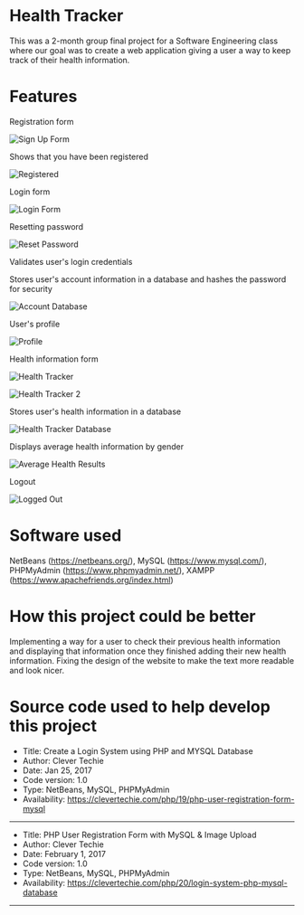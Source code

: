 # Health Tracker

This was a 2-month group final project for a Software Engineering class where our goal was to create a web application giving a user a way to keep track of their health information.

# Features

Registration form

![Sign Up Form](https://user-images.githubusercontent.com/51250479/59073950-53dde100-8897-11e9-88f7-f6e56d46ecf8.png)

Shows that you have been registered

![Registered](https://user-images.githubusercontent.com/51250479/59074095-f26a4200-8897-11e9-9f0a-c1e949d84049.png)

Login form

![Login Form](https://user-images.githubusercontent.com/51250479/59074068-d8306400-8897-11e9-8312-27f6bc8cb19f.png)

Resetting password

![Reset Password](https://user-images.githubusercontent.com/51250479/59074137-2e050c00-8898-11e9-897a-8bf9c90f9c4b.png)

Validates user's login credentials

Stores user's account information in a database and hashes the password for security

![Account Database](https://user-images.githubusercontent.com/51250479/59074434-66591a00-8899-11e9-902a-9bbef0dd9104.png)

User's profile

![Profile](https://user-images.githubusercontent.com/51250479/59074146-3a896480-8898-11e9-9010-bca6ebc56541.png)

Health information form

![Health Tracker](https://user-images.githubusercontent.com/51250479/59074168-53921580-8898-11e9-8a9b-feb7fd1b2422.png)

![Health Tracker 2](https://user-images.githubusercontent.com/51250479/59074183-63115e80-8898-11e9-9f90-bcda872dcb1b.png)

Stores user's health information in a database

![Health Tracker Database](https://user-images.githubusercontent.com/51250479/59074240-9227d000-8898-11e9-90e7-dd03d4de396d.png)

Displays average health information by gender

![Average Health Results](https://user-images.githubusercontent.com/51250479/59074490-94d6f500-8899-11e9-800e-3bc6a7017580.png)

Logout

![Logged Out](https://user-images.githubusercontent.com/51250479/59074196-6f95b700-8898-11e9-82f6-09f1f171fb57.png)

# Software used

NetBeans (https://netbeans.org/), MySQL (https://www.mysql.com/), PHPMyAdmin (https://www.phpmyadmin.net/), XAMPP (https://www.apachefriends.org/index.html)

# How this project could be better

Implementing a way for a user to check their previous health information and displaying that information once they finished adding their new health information. Fixing the design of the website to make the text more readable and look nicer.

# Source code used to help develop this project

*    Title: Create a Login System using PHP and MYSQL Database
*    Author: Clever Techie
*    Date: Jan 25, 2017
*    Code version: 1.0
*    Type: NetBeans, MySQL, PHPMyAdmin
*    Availability: https://clevertechie.com/php/19/php-user-registration-form-mysql

***************************************************************************************

*    Title: PHP User Registration Form with MySQL & Image Upload
*    Author: Clever Techie
*    Date: February 1, 2017
*    Code version: 1.0
*    Type: NetBeans, MySQL, PHPMyAdmin
*    Availability: https://clevertechie.com/php/20/login-system-php-mysql-database

***************************************************************************************
